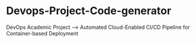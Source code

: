 # Devops-Project-Code-generator
DevOps Academic Project --> Automated Cloud-Enabled CI/CD Pipeline for Container-based Deployment
